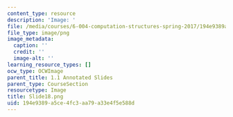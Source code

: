 ```yaml
---
content_type: resource
description: 'Image: '
file: /media/courses/6-004-computation-structures-spring-2017/194e9389a5ce4fc3aa79a33e4f5e588d_Slide18.png
file_type: image/png
image_metadata:
  caption: ''
  credit: ''
  image-alt: ''
learning_resource_types: []
ocw_type: OCWImage
parent_title: 1.1 Annotated Slides
parent_type: CourseSection
resourcetype: Image
title: Slide18.png
uid: 194e9389-a5ce-4fc3-aa79-a33e4f5e588d
---
```

